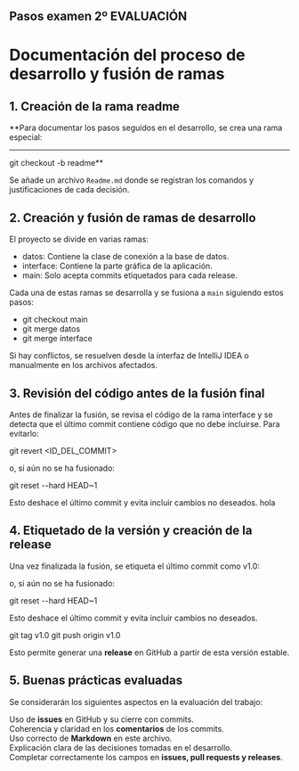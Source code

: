 ## Pasos examen 2º EVALUACIÓN

# **Documentación del proceso de desarrollo y fusión de ramas**

## **1. Creación de la rama readme**
**Para documentar los pasos seguidos en el desarrollo, se crea una rama especial:

***
git checkout -b readme**

Se añade un archivo `Readme.md` donde se registran los comandos y justificaciones de cada decisión.

## **2. Creación y fusión de ramas de desarrollo**
El proyecto se divide en varias ramas:

- datos: Contiene la clase de conexión a la base de datos.
- interface: Contiene la parte gráfica de la aplicación.
- main: Solo acepta commits etiquetados para cada release.

Cada una de estas ramas se desarrolla y se fusiona a `main` siguiendo estos pasos:


- git checkout main
- git merge datos
- git merge interface

Si hay conflictos, se resuelven desde la interfaz de IntelliJ IDEA o manualmente en los archivos afectados.

## **3. Revisión del código antes de la fusión final**
Antes de finalizar la fusión, se revisa el código de la rama interface y se detecta que el último commit contiene código que no debe incluirse. Para evitarlo:


git revert <ID_DEL_COMMIT>

o, si aún no se ha fusionado:


git reset --hard HEAD~1

Esto deshace el último commit y evita incluir cambios no deseados.
hola

## **4. Etiquetado de la versión y creación de la release**
Una vez finalizada la fusión, se etiqueta el último commit como v1.0:

o, si aún no se ha fusionado:


git reset --hard HEAD~1

Esto deshace el último commit y evita incluir cambios no deseados.


git tag v1.0
git push origin v1.0

Esto permite generar una **release** en GitHub a partir de esta versión estable.

## **5. Buenas prácticas evaluadas**
Se considerarán los siguientes aspectos en la evaluación del trabajo:

Uso de **issues** en GitHub y su cierre con commits.  
 Coherencia y claridad en los **comentarios** de los commits.  
Uso correcto de **Markdown** en este archivo.  
Explicación clara de las decisiones tomadas en el desarrollo.  
Completar correctamente los campos en **issues, pull requests y releases**.  

